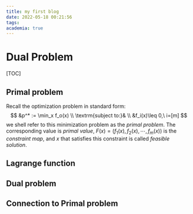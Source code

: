 ```yaml
---
title: my first blog
date: 2022-05-18 00:21:56
tags:
academia: true
---
```


# Dual Problem 

[TOC]

## Primal problem

Recall the optimization problem in standard form:
$$
&p^* := \min_x f_o(x) \\
\textrm{subject to:}& \\
&f_i(x)\leq 0,\ i=[m]
$$
we shell refer to this minimization problem as the *primal problem*. The corresponding value is *primal value*, $F(x) = (f_1(x),f_2(x),\cdots,f_m(x))$ is the *constraint map*, and $x$ that satisfies this constraint is called *feasible solution*.



## Lagrange function



## Dual problem



## Connection to Primal problem



